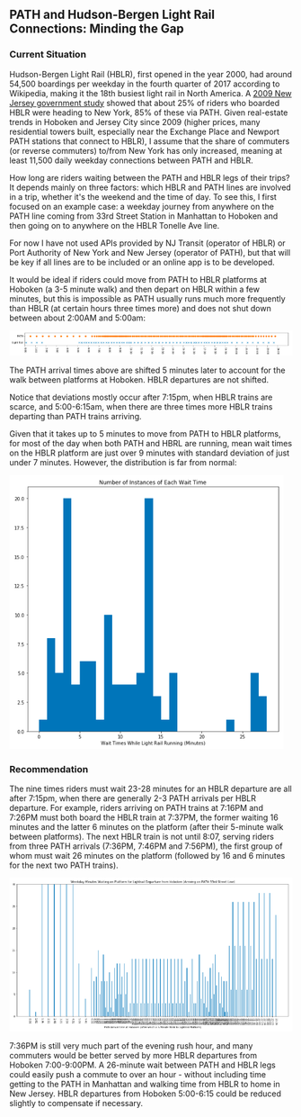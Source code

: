 ## PATH and Hudson-Bergen Light Rail Connections: Minding the Gap


### Current Situation

Hudson-Bergen Light Rail (HBLR), first opened in the year 2000, had around 54,500 boardings per weekday in the fourth quarter of 2017 according to Wikipedia, making it the 18th busiest light rail in North America.  A [2009 New Jersey government study](https://www.nj.gov/transportation/refdata/research/reports/FHWA-NJ-2009-004.pdf) showed that about 25% of riders who boarded HBLR were heading to New York, 85% of these via PATH.  Given real-estate trends in Hoboken and Jersey City since 2009 (higher prices, many residential towers built, especially near the Exchange Place and Newport PATH stations that connect to HBLR), I assume that the share of commuters (or reverse commuters) to/from New York has only increased, meaning at least 11,500 daily weekday connections between PATH and HBLR.

How long are riders waiting between the PATH and HBLR legs of their trips?  It depends mainly on three factors: which HBLR and PATH lines are involved in a trip, whether it's the weekend and the time of day.  To see this, I first focused on an example case: a weekday journey from anywhere on the PATH line coming from 33rd Street Station in Manhattan to Hoboken and then going on to anywhere on the HBLR Tonelle Ave line.

For now I have not used APIs provided by NJ Transit (operator of HBLR) or Port Authority of New York and New Jersey (operator of PATH), but that will be key if all lines are to be included or an online app is to be developed.

It would be ideal if riders could move from PATH to HBLR platforms at Hoboken (a 3-5 minute walk) and then depart on HBLR within a few minutes, but this is impossible as PATH usually runs much more frequently than HBLR (at certain hours three times more) and does not shut down between about 2:00AM and 5:00am:

![times](graphs/times.png)

The PATH arrival times above are shifted 5 minutes later to account for the walk between platforms at Hoboken.  HBLR departures are not shifted.

Notice that deviations mostly occur after 7:15pm, when HBLR trains are scarce, and 5:00-6:15am, when there are three times more HBLR trains departing than PATH trains arriving.

Given that it takes up to 5 minutes to move from PATH to HBLR platforms, for most of the day when both PATH and HBRL are running, mean wait times on the HBLR platform are just over 9 minutes with standard deviation of just under 7 minutes.  However, the distribution is far from normal:

![hist](graphs/hist.png)


### Recommendation

The nine times riders must wait 23-28 minutes for an HBLR departure are all after 7:15pm, when there are generally 2-3 PATH arrivals per HBLR departure.  For example, riders arriving on PATH trains at 7:16PM and 7:26PM must both board the HBLR train at 7:37PM, the former waiting 16 minutes and the latter 6 minutes on the platform (after their 5-minute walk between platforms).  The next HBLR train is not until 8:07, serving riders from three PATH arrivals (7:36PM, 7:46PM and 7:56PM), the first group of whom must wait 26 minutes on the platform (followed by 16 and 6 minutes for the next two PATH trains).

![waits](graphs/waits.png)

7:36PM is still very much part of the evening rush hour, and many commuters would be better served by more HBLR departures from Hoboken 7:00-9:00PM.  A 26-minute wait between PATH and HBLR legs could easily push a commute to over an hour - without including time getting to the PATH in Manhattan and walking time from HBLR to home in New Jersey.  HBLR departures from Hoboken 5:00-6:15 could be reduced slightly to compensate if necessary.
